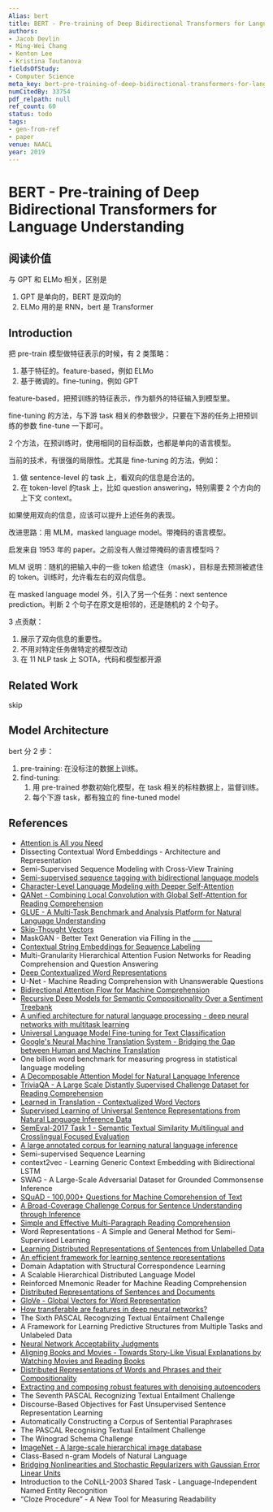 ```yaml
---
Alias: bert
title: BERT - Pre-training of Deep Bidirectional Transformers for Language Understanding
authors:
- Jacob Devlin
- Ming-Wei Chang
- Kenton Lee
- Kristina Toutanova
fieldsOfStudy:
- Computer Science
meta_key: bert-pre-training-of-deep-bidirectional-transformers-for-language-understanding
numCitedBy: 33754
pdf_relpath: null
ref_count: 60
status: todo
tags:
- gen-from-ref
- paper
venue: NAACL
year: 2019
---
```


# BERT - Pre-training of Deep Bidirectional Transformers for Language Understanding

## 阅读价值

与 GPT 和 ELMo 相关，区别是

1. GPT 是单向的，BERT 是双向的
2. ELMo 用的是 RNN，bert 是 Transformer

## Introduction

把 pre-train 模型做特征表示的时候，有 2 类策略：

1. 基于特征的。feature-based，例如 ELMo
2. 基于微调的。fine-tuning，例如 GPT

feature-based，把预训练的特征表示，作为额外的特征输入到模型里。

fine-tuning 的方法，与下游 task 相关的参数很少，只要在下游的任务上把预训练的参数 fine-tune 一下即可。

2 个方法，在预训练时，使用相同的目标函数，也都是单向的语言模型。

当前的技术，有很强的局限性。尤其是 fine-tuning 的方法，例如：

1. 做 sentence-level 的 task 上，看双向的信息是合法的。
2. 在 token-level 的task 上，比如 question answering，特别需要 2 个方向的上下文 context。

如果使用双向的信息，应该可以提升上述任务的表现。

改进思路：用 MLM，masked language model。带掩码的语言模型。

启发来自 1953 年的 paper。之前没有人做过带掩码的语言模型吗？

MLM 说明：随机的把输入中的一些 token 给遮住（mask），目标是去预测被遮住的 token。训练时，允许看左右的双向信息。

在 masked language model 外，引入了另一个任务：next sentence prediction。判断 2 个句子在原文是相邻的，还是随机的 2 个句子。

3 点贡献：

1. 展示了双向信息的重要性。
2. 不用对特定任务做特定的模型改动
3. 在 11 NLP task 上 SOTA，代码和模型都开源

## Related Work

skip

## Model Architecture

bert 分 2 步：

1. pre-training: 在没标注的数据上训练。
2. find-tuning:
	1. 用 pre-trained 参数初始化模型，在 task 相关的标柱数据上，监督训练。
	2. 每个下游 task，都有独立的 fine-tuned model



## References

- [Attention is All you Need](./attention-is-all-you-need.md)
- Dissecting Contextual Word Embeddings - Architecture and Representation
- Semi-Supervised Sequence Modeling with Cross-View Training
- [Semi-supervised sequence tagging with bidirectional language models](./semi-supervised-sequence-tagging-with-bidirectional-language-models.md)
- [Character-Level Language Modeling with Deeper Self-Attention](./character-level-language-modeling-with-deeper-self-attention.md)
- [QANet - Combining Local Convolution with Global Self-Attention for Reading Comprehension](./qanet-combining-local-convolution-with-global-self-attention-for-reading-comprehension.md)
- [GLUE - A Multi-Task Benchmark and Analysis Platform for Natural Language Understanding](./glue-a-multi-task-benchmark-and-analysis-platform-for-natural-language-understanding.md)
- [Skip-Thought Vectors](./skip-thought-vectors.md)
- MaskGAN - Better Text Generation via Filling in the ______
- [Contextual String Embeddings for Sequence Labeling](./contextual-string-embeddings-for-sequence-labeling.md)
- Multi-Granularity Hierarchical Attention Fusion Networks for Reading Comprehension and Question Answering
- [Deep Contextualized Word Representations](./deep-contextualized-word-representations.md)
- U-Net - Machine Reading Comprehension with Unanswerable Questions
- [Bidirectional Attention Flow for Machine Comprehension](./bidirectional-attention-flow-for-machine-comprehension.md)
- [Recursive Deep Models for Semantic Compositionality Over a Sentiment Treebank](./recursive-deep-models-for-semantic-compositionality-over-a-sentiment-treebank.md)
- [A unified architecture for natural language processing - deep neural networks with multitask learning](./a-unified-architecture-for-natural-language-processing-deep-neural-networks-with-multitask-learning.md)
- [Universal Language Model Fine-tuning for Text Classification](./universal-language-model-fine-tuning-for-text-classification.md)
- [Google's Neural Machine Translation System - Bridging the Gap between Human and Machine Translation](./google-s-neural-machine-translation-system-bridging-the-gap-between-human-and-machine-translation.md)
- One billion word benchmark for measuring progress in statistical language modeling
- [A Decomposable Attention Model for Natural Language Inference](./a-decomposable-attention-model-for-natural-language-inference.md)
- [TriviaQA - A Large Scale Distantly Supervised Challenge Dataset for Reading Comprehension](./triviaqa-a-large-scale-distantly-supervised-challenge-dataset-for-reading-comprehension.md)
- [Learned in Translation - Contextualized Word Vectors](./learned-in-translation-contextualized-word-vectors.md)
- [Supervised Learning of Universal Sentence Representations from Natural Language Inference Data](./supervised-learning-of-universal-sentence-representations-from-natural-language-inference-data.md)
- [SemEval-2017 Task 1 - Semantic Textual Similarity Multilingual and Crosslingual Focused Evaluation](./semeval-2017-task-1-semantic-textual-similarity-multilingual-and-crosslingual-focused-evaluation.md)
- [A large annotated corpus for learning natural language inference](./a-large-annotated-corpus-for-learning-natural-language-inference.md)
- Semi-supervised Sequence Learning
- context2vec - Learning Generic Context Embedding with Bidirectional LSTM
- SWAG - A Large-Scale Adversarial Dataset for Grounded Commonsense Inference
- [SQuAD - 100,000+ Questions for Machine Comprehension of Text](./squad-100-000-questions-for-machine-comprehension-of-text.md)
- [A Broad-Coverage Challenge Corpus for Sentence Understanding through Inference](./a-broad-coverage-challenge-corpus-for-sentence-understanding-through-inference.md)
- [Simple and Effective Multi-Paragraph Reading Comprehension](./simple-and-effective-multi-paragraph-reading-comprehension.md)
- Word Representations - A Simple and General Method for Semi-Supervised Learning
- [Learning Distributed Representations of Sentences from Unlabelled Data](./learning-distributed-representations-of-sentences-from-unlabelled-data.md)
- [An efficient framework for learning sentence representations](./an-efficient-framework-for-learning-sentence-representations.md)
- Domain Adaptation with Structural Correspondence Learning
- A Scalable Hierarchical Distributed Language Model
- Reinforced Mnemonic Reader for Machine Reading Comprehension
- [Distributed Representations of Sentences and Documents](./distributed-representations-of-sentences-and-documents.md)
- [GloVe - Global Vectors for Word Representation](./glove-global-vectors-for-word-representation.md)
- [How transferable are features in deep neural networks?](./how-transferable-are-features-in-deep-neural-networks.md)
- The Sixth PASCAL Recognizing Textual Entailment Challenge
- A Framework for Learning Predictive Structures from Multiple Tasks and Unlabeled Data
- [Neural Network Acceptability Judgments](./neural-network-acceptability-judgments.md)
- [Aligning Books and Movies - Towards Story-Like Visual Explanations by Watching Movies and Reading Books](./aligning-books-and-movies-towards-story-like-visual-explanations-by-watching-movies-and-reading-books.md)
- [Distributed Representations of Words and Phrases and their Compositionality](./distributed-representations-of-words-and-phrases-and-their-compositionality.md)
- [Extracting and composing robust features with denoising autoencoders](./extracting-and-composing-robust-features-with-denoising-autoencoders.md)
- The Seventh PASCAL Recognizing Textual Entailment Challenge
- Discourse-Based Objectives for Fast Unsupervised Sentence Representation Learning
- Automatically Constructing a Corpus of Sentential Paraphrases
- The PASCAL Recognising Textual Entailment Challenge
- The Winograd Schema Challenge
- [ImageNet - A large-scale hierarchical image database](./imagenet-a-large-scale-hierarchical-image-database.md)
- Class-Based n-gram Models of Natural Language
- [Bridging Nonlinearities and Stochastic Regularizers with Gaussian Error Linear Units](./bridging-nonlinearities-and-stochastic-regularizers-with-gaussian-error-linear-units.md)
- Introduction to the CoNLL-2003 Shared Task - Language-Independent Named Entity Recognition
- “Cloze Procedure” - A New Tool for Measuring Readability
